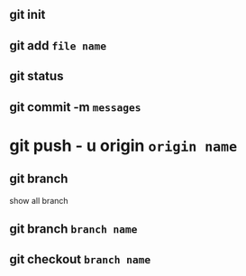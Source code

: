 ## git init

## git add `file name`

## git status

## git commit -m `messages`

# git push - u origin `origin name`


## git branch

show all branch

## git branch `branch name`

## git checkout `branch name`